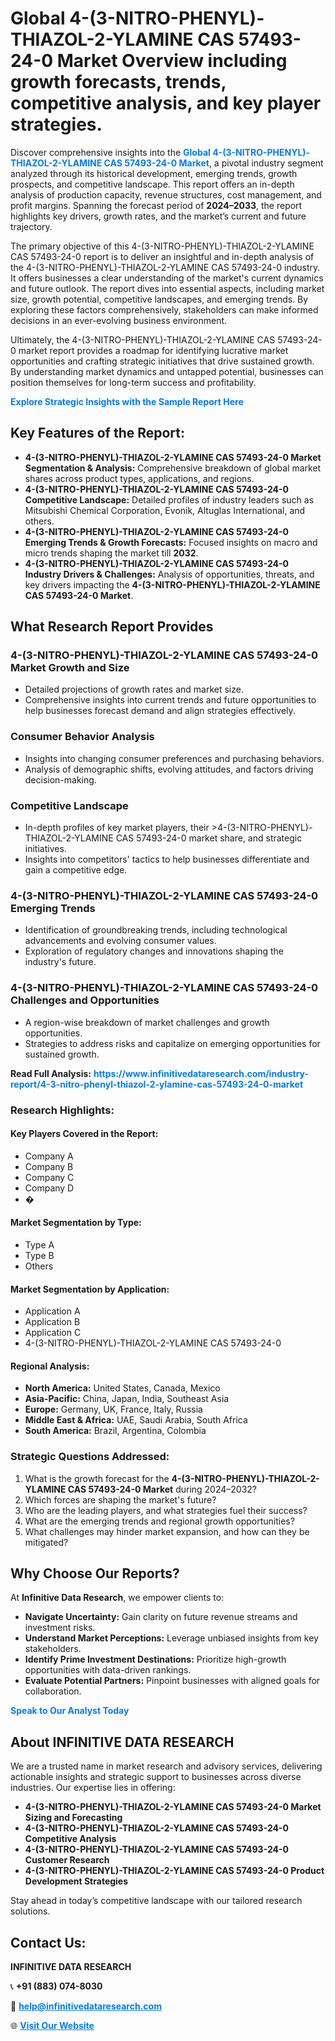 <h1>Global 4-(3-NITRO-PHENYL)-THIAZOL-2-YLAMINE CAS 57493-24-0 Market Overview including growth forecasts, trends, competitive analysis, and key player strategies.</h1>
<p>
Discover comprehensive insights into the 
<a href="https://www.infinitivedataresearch.com/industry-report/4-3-nitro-phenyl-thiazol-2-ylamine-cas-57493-24-0-market" rel="dofollow" style="color: #007BFF; text-decoration: none;"><strong>Global 4-(3-NITRO-PHENYL)-THIAZOL-2-YLAMINE CAS 57493-24-0 Market</strong></a>, a pivotal industry segment analyzed through its historical development, emerging trends, growth prospects, and competitive landscape. This report offers an in-depth analysis of production capacity, revenue structures, cost management, and profit margins. Spanning the forecast period of <strong>2024–2033</strong>, the report highlights key drivers, growth rates, and the market’s current and future trajectory.
</p>
<p>
The primary objective of this 4-(3-NITRO-PHENYL)-THIAZOL-2-YLAMINE CAS 57493-24-0 report is to deliver an insightful and in-depth analysis of the 4-(3-NITRO-PHENYL)-THIAZOL-2-YLAMINE CAS 57493-24-0 industry. It offers businesses a clear understanding of the market's current dynamics and future outlook. The report dives into essential aspects, including market size, growth potential, competitive landscapes, and emerging trends. By exploring these factors comprehensively, stakeholders can make informed decisions in an ever-evolving business environment.
</p>
<p>
Ultimately, the 4-(3-NITRO-PHENYL)-THIAZOL-2-YLAMINE CAS 57493-24-0 market report provides a roadmap for identifying lucrative market opportunities and crafting strategic initiatives that drive sustained growth. By understanding market dynamics and untapped potential, businesses can position themselves for long-term success and profitability.
</p>
<p>
<a href="https://www.infinitivedataresearch.com/request-sample/reportId=110087" style="color: #007BFF; text-decoration: none;"><strong>Explore Strategic Insights with the Sample Report Here</strong></a>
</p>

<h2>Key Features of the Report:</h2>
<ul>
<li><strong>4-(3-NITRO-PHENYL)-THIAZOL-2-YLAMINE CAS 57493-24-0 Market Segmentation & Analysis:</strong> Comprehensive breakdown of global market shares across product types, applications, and regions.</li>
<li><strong>4-(3-NITRO-PHENYL)-THIAZOL-2-YLAMINE CAS 57493-24-0 Competitive Landscape:</strong> Detailed profiles of industry leaders such as Mitsubishi Chemical Corporation, Evonik, Altuglas International, and others.</li>
<li><strong>4-(3-NITRO-PHENYL)-THIAZOL-2-YLAMINE CAS 57493-24-0 Emerging Trends & Growth Forecasts:</strong> Focused insights on macro and micro trends shaping the market till <strong>2032</strong>.</li>
<li><strong>4-(3-NITRO-PHENYL)-THIAZOL-2-YLAMINE CAS 57493-24-0 Industry Drivers & Challenges:</strong> Analysis of opportunities, threats, and key drivers impacting the <strong>4-(3-NITRO-PHENYL)-THIAZOL-2-YLAMINE CAS 57493-24-0 Market</strong>.</li>
</ul>

<h2>What Research Report Provides</h2>
<h3>4-(3-NITRO-PHENYL)-THIAZOL-2-YLAMINE CAS 57493-24-0 Market Growth and Size</h3>
<ul>
<li>Detailed projections of growth rates and market size.</li>
<li>Comprehensive insights into current trends and future opportunities to help businesses forecast demand and align strategies effectively.</li>
</ul>

<h3>Consumer Behavior Analysis</h3>
<ul>
<li>Insights into changing consumer preferences and purchasing behaviors.</li>
<li>Analysis of demographic shifts, evolving attitudes, and factors driving decision-making.</li>
</ul>

<h3>Competitive Landscape</h3>
<ul>
<li>In-depth profiles of key market players, their >4-(3-NITRO-PHENYL)-THIAZOL-2-YLAMINE CAS 57493-24-0 market share, and strategic initiatives.</li>
<li>Insights into competitors' tactics to help businesses differentiate and gain a competitive edge.</li>
</ul>

<h3>4-(3-NITRO-PHENYL)-THIAZOL-2-YLAMINE CAS 57493-24-0 Emerging Trends</h3>
<ul>
<li>Identification of groundbreaking trends, including technological advancements and evolving consumer values.</li>
<li>Exploration of regulatory changes and innovations shaping the industry's future.</li>
</ul>

<h3>4-(3-NITRO-PHENYL)-THIAZOL-2-YLAMINE CAS 57493-24-0 Challenges and Opportunities</h3>
<ul>
<li>A region-wise breakdown of market challenges and growth opportunities.</li>
<li>Strategies to address risks and capitalize on emerging opportunities for sustained growth.</li>
</ul>
<p><strong>Read Full Analysis:</strong> <a href="https://www.infinitivedataresearch.com/industry-report/4-3-nitro-phenyl-thiazol-2-ylamine-cas-57493-24-0-market" rel="dofollow" style="color: #007BFF; text-decoration: none;"><strong>https://www.infinitivedataresearch.com/industry-report/4-3-nitro-phenyl-thiazol-2-ylamine-cas-57493-24-0-market</strong></a></p>
<h3>Research Highlights:</h3>
<h4>Key Players Covered in the Report:</h4>
<ul><li>Company A</li><li>Company B</li><li>Company C</li><li>Company D</li><li>�</li></ul>
<h4>Market Segmentation by Type:</h4>
<ul><li>Type A</li><li>Type B</li><li>Others</li></ul>
<h4>Market Segmentation by Application:</h4>
<ul><li>Application A</li><li>Application B</li><li>Application C</li><li>4-(3-NITRO-PHENYL)-THIAZOL-2-YLAMINE CAS 57493-24-0</li></ul>

<h4>Regional Analysis:</h4>
<ul>
<li><strong>North America:</strong> United States, Canada, Mexico</li>
<li><strong>Asia-Pacific:</strong> China, Japan, India, Southeast Asia</li>
<li><strong>Europe:</strong> Germany, UK, France, Italy, Russia</li>
<li><strong>Middle East & Africa:</strong> UAE, Saudi Arabia, South Africa</li>
<li><strong>South America:</strong> Brazil, Argentina, Colombia</li>
</ul>

<h3>Strategic Questions Addressed:</h3>
<ol>
<li>What is the growth forecast for the <strong>4-(3-NITRO-PHENYL)-THIAZOL-2-YLAMINE CAS 57493-24-0 Market</strong> during 2024–2032?</li>
<li>Which forces are shaping the market's future?</li>
<li>Who are the leading players, and what strategies fuel their success?</li>
<li>What are the emerging trends and regional growth opportunities?</li>
<li>What challenges may hinder market expansion, and how can they be mitigated?</li>
</ol>

<h2>Why Choose Our Reports?</h2>
<p>At <strong>Infinitive Data Research</strong>, we empower clients to:</p>
<ul>
<li><strong>Navigate Uncertainty:</strong> Gain clarity on future revenue streams and investment risks.</li>
<li><strong>Understand Market Perceptions:</strong> Leverage unbiased insights from key stakeholders.</li>
<li><strong>Identify Prime Investment Destinations:</strong> Prioritize high-growth opportunities with data-driven rankings.</li>
<li><strong>Evaluate Potential Partners:</strong> Pinpoint businesses with aligned goals for collaboration.</li>
</ul>
<p><a href="https://www.infinitivedataresearch.com/industry-report/4-3-nitro-phenyl-thiazol-2-ylamine-cas-57493-24-0-market" rel="dofollow" style="color: #007BFF; text-decoration: none;"><strong>Speak to Our Analyst Today</strong></a></p>

<h2>About INFINITIVE DATA RESEARCH</h2>
<p>We are a trusted name in market research and advisory services, delivering actionable insights and strategic support to businesses across diverse industries. Our expertise lies in offering:</p>
<ul>
<li><strong>4-(3-NITRO-PHENYL)-THIAZOL-2-YLAMINE CAS 57493-24-0 Market Sizing and Forecasting</strong></li>
<li><strong>4-(3-NITRO-PHENYL)-THIAZOL-2-YLAMINE CAS 57493-24-0 Competitive Analysis</strong></li>
<li><strong>4-(3-NITRO-PHENYL)-THIAZOL-2-YLAMINE CAS 57493-24-0 Customer Research</strong></li>
<li><strong>4-(3-NITRO-PHENYL)-THIAZOL-2-YLAMINE CAS 57493-24-0 Product Development Strategies</strong></li>
</ul>
<p>Stay ahead in today’s competitive landscape with our tailored research solutions.</p>

<h2>Contact Us:</h2>
<p><strong>INFINITIVE DATA RESEARCH</strong></p>
<p>📞 <strong>+91 (883) 074-8030</strong></p>
<p>📧 <strong><a href="mailto:help@infinitivedataresearch.com" style="color: #007BFF;">help@infinitivedataresearch.com</a></strong></p>
<p>🌐 <strong><a href="https://www.infinitivedataresearch.com" rel="dofollow" style="color: #007BFF;">Visit Our Website</a></strong></p>